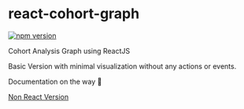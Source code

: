 # react-cohort-graph

[![npm version](https://badge.fury.io/js/react-cohort-graph.svg)](https://badge.fury.io/js/react-cohort-graph)

Cohort Analysis Graph using ReactJS

Basic Version with minimal visualization without any actions or events.

Documentation on the way :runner: 

[Non React Version](https://arajajyothibabu.github.io/retention-graph-cohort-analysis/)

